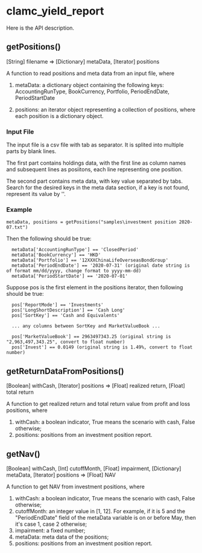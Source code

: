 # clamc_yield_report

Here is the API description.

## getPositions()
[String] filename => [Dictionary] metaData, [Iterator] positions

A function to read positions and meta data from an input file, where

1) metaData: a dictionary object containing the following keys:
AccountingRunType, BookCurrency, Portfolio, PeriodEndDate, PeriodStartDate

2) positions: an iterator object representing a collection of positions, where each position is a dictionary object.


### Input File
The input file is a csv file with tab as separator. It is splited into multiple parts by blank lines.

The first part contains holdings data, with the first line as column names and subsequent lines as posiitons, each line representing one position.

The second part contains meta data, with key value separated by tabs. Search for the desired keys in the meta data section, if a key is not found, represent its value by ''.


### Example
```
metaData, positions = getPositions("samples\investment position 2020-07.txt")
```

Then the following should be true:
```
  metaData['AccountingRunType'] == 'ClosedPeriod'
  metaData['BookCurrency'] == 'HKD'
  metaData['Portfolio'] == '12XXXChinaLifeOverseasBondGroup'
  metaData['PeriodEndDate'] == '2020-07-31' (original date string is of format mm/dd/yyyy, change format to yyyy-mm-dd)
  metaData['PeriodStartDate'] == '2020-07-01'
```

Suppose pos is the first element in the positions iterator, then following should be true:

```
  pos['ReportMode'] == 'Investments'
  pos['LongShortDescription'] == 'Cash Long'
  pos['SortKey'] == 'Cash and Equivalents'

  ... any columns between SortKey and MarketValueBook ...

  pos['MarketValueBook'] == 2963497343.25 (original string is "2,963,497,343.25", convert to float number)
  pos['Invest'] == 0.0149 (original string is 1.49%, convert to float number)
```


## getReturnDataFromPositions()
[Boolean] withCash, [Iterator] positions => [Float] realized return, [Float] total return

A function to get realized return and total return value from profit and loss positions, where

1) withCash: a boolean indicator, True means the scenario with cash, False otherwise;
2) positions: positions from an investment position report.


## getNav()
[Boolean] withCash, [Int] cutoffMonth, [Float] impairment, [Dictionary] metaData, [Iterator] positions => [Float] NAV

A function to get NAV from investment positions, where

1) withCash: a boolean indicator, True means the scenario with cash, False otherwise;
2) cutoffMonth: an integer value in [1, 12]. For example, if it is 5 and the "PeriodEndDate" field of the metaData variable is on or before May, then it's case 1, case 2 otherwise;
3) impairment: a fixed number;
4) metaData: meta data of the positions;
5) positions: positions from an investment position report.

